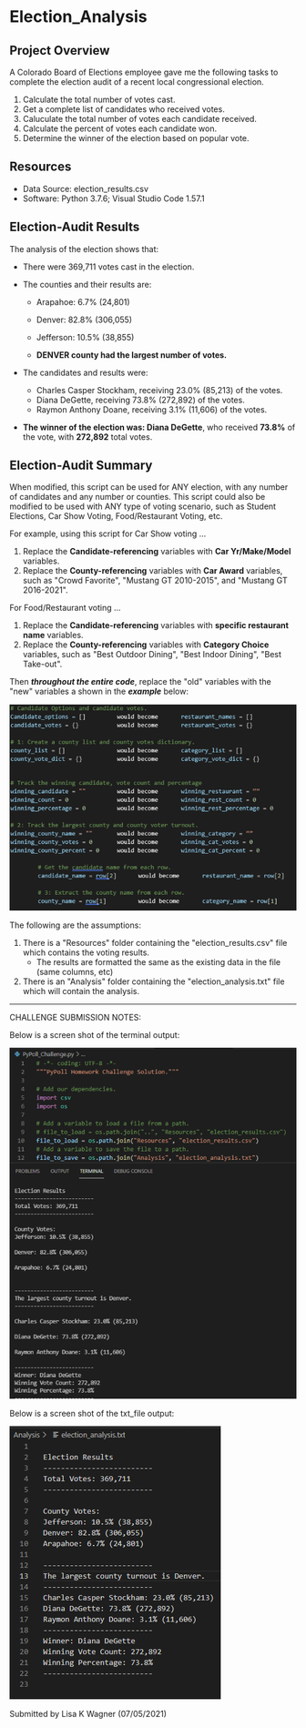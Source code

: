 # Election_Analysis

## Project Overview
A Colorado Board of Elections employee gave me the following tasks to complete the election audit of a recent local congressional election.

1.  Calculate the total number of votes cast.
2.  Get a complete list of candidates who received votes.
3.  Caluculate the total number of votes each candidate received.
4.  Calculate the percent of votes each candidate won.
5.  Determine the winner of the election based on popular vote.

## Resources
 - Data Source: election_results.csv
 - Software:  Python 3.7.6; Visual Studio Code 1.57.1

## Election-Audit Results
The analysis of the election shows that:
- There were 369,711 votes cast in the election.

- The counties and their results are:
  - Arapahoe:  6.7%  (24,801)
  - Denver:  82.8%  (306,055)
  - Jefferson:  10.5%  (38,855)

  - **DENVER county had the largest number of votes.**

- The candidates and results were:
  - Charles Casper Stockham, receiving 23.0% (85,213) of the votes.
  - Diana DeGette, receiving 73.8% (272,892) of the votes.
  - Raymon Anthony Doane, receiving 3.1% (11,606) of the votes.
  
- **The winner of the election was: Diana DeGette**, who received **73.8%** of the vote, with **272,892** total votes.

## Election-Audit Summary
When modified, this script can be used for ANY election, with any number of candidates and any number or counties.  This script could also be modified to be used with ANY type of voting scenario, such as Student Elections, Car Show Voting, Food/Restaurant Voting, etc.

For example, using this script for Car Show voting ...
 1. Replace the **Candidate-referencing** variables with **Car Yr/Make/Model** variables.
 2. Replace the **County-referencing** variables with **Car Award** variables, such as "Crowd Favorite", "Mustang GT 2010-2015", and "Mustang GT 2016-2021".

For Food/Restaurant voting ...
 1. Replace the **Candidate-referencing** variables with **specific restaurant name** variables.
 2. Replace the **County-referencing** variables with **Category Choice** variables, such as "Best Outdoor Dining", "Best Indoor Dining", "Best Take-out".

Then ***throughout the entire code***, replace the "old" variables with the "new" variables a shown in the ***example*** below:

![CodeChanges.png](https://github.com/WagnerLisaK/Election_Analysis/blob/main/Resources/CodeChanges.png)

The following are the assumptions:
 1. There is a "Resources" folder containing the "election_results.csv" file which contains the voting results.
    - The results are formatted the same as the existing data in the file (same columns, etc)
 2. There is an "Analysis" folder containing the "election_analysis.txt" file which will contain the analysis.

**********************************************************************
CHALLENGE  SUBMISSION  NOTES:

Below is a screen shot of the terminal output:

![Terminal_Output.png](https://github.com/WagnerLisaK/Election_Analysis/blob/main/Resources/Terminal_Output.png)

Below is a screen shot of the txt_file output:

![Write_Output.png](https://github.com/WagnerLisaK/Election_Analysis/blob/main/Resources/Write_Output.png)


Submitted by Lisa K Wagner (07/05/2021)

